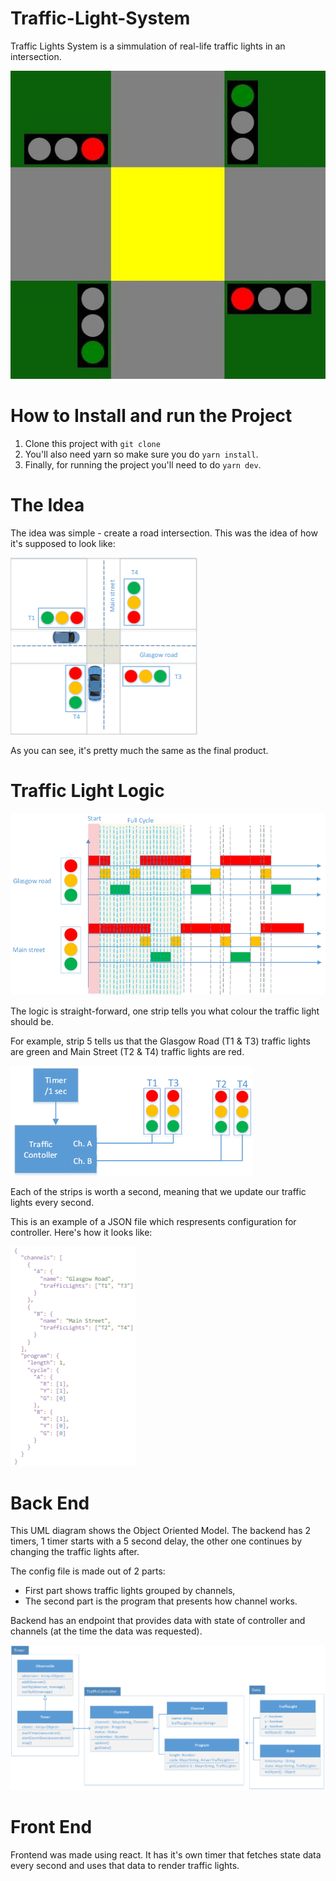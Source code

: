 # Traffic-Light-System

Traffic Lights System is a simmulation of real-life traffic lights in an intersection.

![traffic lights](traffic-light-page.jpg)

# How to Install and run the Project

1. Clone this project with ```git clone```
2. You'll also need yarn so make sure you do ```yarn install```.
3. Finally, for running the project you'll need to do ```yarn dev```.

# The Idea

The idea was simple - create a road intersection. This was the idea of how it's supposed to look like:

![traffic light diagram with cars](traffic-lights-diagram-cars.png)

As you can see, it's pretty much the same as the final product.

# Traffic Light Logic

![traffic light logic diagram](traffic-lights-logic-diagram.png)

The logic is straight-forward, one strip tells you what colour the traffic light should be.

For example, strip 5 tells us that the Glasgow Road (T1 & T3) traffic lights are green and Main Street (T2 & T4) traffic lights are red.

![traffic light logic diagram](traffic-light-timer-rotation.png)

Each of the strips is worth a second, meaning that we update our traffic lights every second.

This is an example of a JSON file which respresents configuration for controller. Here's how it looks like:

![JSON](json.png)

# Back End

This UML diagram shows the Object Oriented Model. The backend has 2 timers, 1 timer starts with a 5 second delay, the other one continues by changing the traffic lights after.

The config file is made out of 2 parts: 
- First part shows traffic lights grouped by channels, 
- The second part is the program that presents how channel works.

Backend has an endpoint that provides data with state of controller and channels (at the time the data was requested).

![UML diagram](uml-diagram.png)

# Front End

Frontend was made using react. It has it's own timer that fetches state data every second and uses that data to render traffic lights.